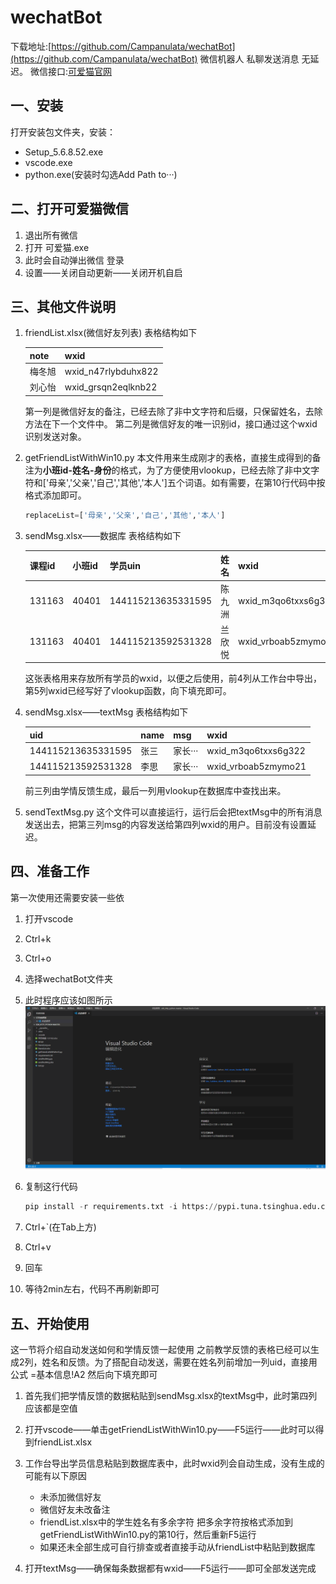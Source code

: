 # wechatBot

下载地址:[https://github.com/Campanulata/wechatBot](https://github.com/Campanulata/wechatBot)
微信机器人 私聊发送消息 无延迟。
微信接口:[可爱猫官网](http://www.keaimao.com/)

## 一、安装

打开安装包文件夹，安装：

* Setup_5.6.8.52.exe
* vscode.exe
* python.exe(安装时勾选Add Path to···)

## 二、打开可爱猫微信

1. 退出所有微信
2. 打开 可爱猫.exe
3. 此时会自动弹出微信 登录
4. 设置——关闭自动更新——关闭开机自启

## 三、其他文件说明

1. friendList.xlsx(微信好友列表)
    表格结构如下

    | note   | wxid                |
    | ------ | ------------------- |
    | 梅冬旭 | wxid_n47rlybduhx822 |
    | 刘心怡 | wxid_grsqn2eqlknb22 |

    第一列是微信好友的备注，已经去除了非中文字符和后缀，只保留姓名，去除方法在下一个文件中。
    第二列是微信好友的唯一识别id，接口通过这个wxid识别发送对象。
2. getFriendListWithWin10.py
    本文件用来生成刚才的表格，直接生成得到的备注为**小班id-姓名-身份**的格式，为了方便使用vlookup，已经去除了非中文字符和['母亲','父亲','自己','其他','本人']五个词语。如有需要，在第10行代码中按格式添加即可。

    ```python
    replaceList=['母亲','父亲','自己','其他','本人']
    ```

3. sendMsg.xlsx——数据库
    表格结构如下

    | 课程id | 小班id | 学员uin            | 姓名   | wxid                |
    | ------ | ------ | ------------------ | ------ | ------------------- |
    | 131163 | 40401  | 144115213635331595 | 陈九洲 | wxid_m3qo6txxs6g322 |
    | 131163 | 40401  | 144115213592531328 | 兰欣悦 | wxid_vrboab5zmymo21 |

    这张表格用来存放所有学员的wxid，以便之后使用，前4列从工作台中导出，第5列wxid已经写好了vlookup函数，向下填充即可。
4. sendMsg.xlsx——textMsg
    表格结构如下

    | uid                | name | msg     | wxid                |
    | ------------------ | ---- | ------- | ------------------- |
    | 144115213635331595 | 张三 | 家长··· | wxid_m3qo6txxs6g322 |
    | 144115213592531328 | 李思 | 家长··· | wxid_vrboab5zmymo21 |

    前三列由学情反馈生成，最后一列用vlookup在数据库中查找出来。
5. sendTextMsg.py
    这个文件可以直接运行，运行后会把textMsg中的所有消息发送出去，把第三列msg的内容发送给第四列wxid的用户。目前没有设置延迟。

## 四、准备工作

第一次使用还需要安装一些依

1. 打开vscode
2. Ctrl+k
3. Ctrl+o
4. 选择wechatBot文件夹
5. 此时程序应该如图所示
  ![](https://raw.githubusercontent.com/Campanulata/pic/master/temp/QQ截图20200106114205.png)

6. 复制这行代码

    ```python
    pip install -r requirements.txt -i https://pypi.tuna.tsinghua.edu.cn/simple
    ```

7. Ctrl+`(在Tab上方)
8. Ctrl+v
9. 回车
10. 等待2min左右，代码不再刷新即可

## 五、开始使用

这一节将介绍自动发送如何和学情反馈一起使用
之前教学反馈的表格已经可以生成2列，姓名和反馈。为了搭配自动发送，需要在姓名列前增加一列uid，直接用公式
=基本信息!A2
然后向下填充即可

1. 首先我们把学情反馈的数据粘贴到sendMsg.xlsx的textMsg中，此时第四列应该都是空值
2. 打开vscode——单击getFriendListWithWin10.py——F5运行——此时可以得到friendList.xlsx
3. 工作台导出学员信息粘贴到数据库表中，此时wxid列会自动生成，没有生成的可能有以下原因

   * 未添加微信好友
   * 微信好友未改备注
   * friendList.xlsx中的学生姓名有多余字符
   把多余字符按格式添加到getFriendListWithWin10.py的第10行，然后重新F5运行
   * 如果还未全部生成可自行排查或者直接手动从friendList中粘贴到数据库

4. 打开textMsg——确保每条数据都有wxid——F5运行——即可全部发送完成
